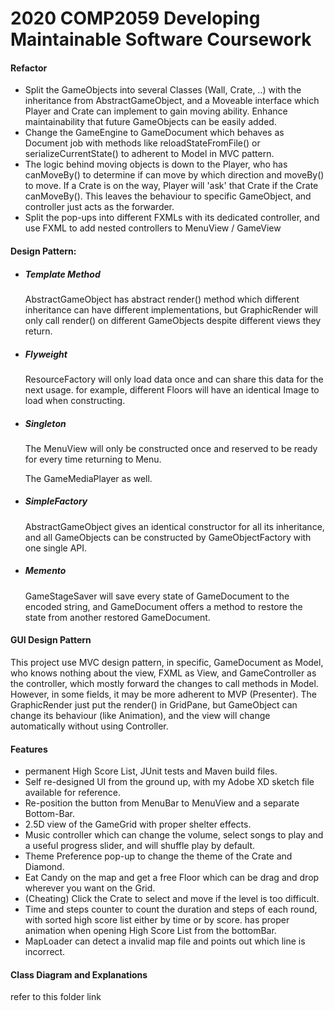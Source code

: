 # 2020 COMP2059 Developing Maintainable Software Coursework

#### Refactor

- Split the GameObjects into several Classes (Wall, Crate, ..) with the inheritance from AbstractGameObject, and a Moveable interface which Player and Crate can implement to gain moving ability. Enhance maintainability that future GameObjects can be easily added.
- Change the GameEngine to GameDocument which behaves as Document job with methods like reloadStateFromFile() or serializeCurrentState() to adherent to Model in MVC pattern.
- The logic behind moving objects is down to the Player, who has canMoveBy() to determine if can move by which direction and moveBy() to move. If a Crate is on the way, Player will 'ask' that Crate if the Crate canMoveBy(). This leaves the behaviour to specific GameObject, and controller just acts as the forwarder.
- Split the pop-ups into different FXMLs with its dedicated controller, and use FXML <include> to add nested controllers to MenuView / GameView



#### Design Pattern:

- ##### Template Method

  AbstractGameObject has abstract render() method which different inheritance can have different implementations, but GraphicRender will only call render() on different GameObjects despite different views they return.

  

- ##### Flyweight

  ResourceFactory will only load data once and can share this data for the next usage. for example, different Floors will have an identical Image to load when constructing.

  

- ##### Singleton

  The MenuView will only be constructed once and reserved to be ready for every time returning to Menu.

  The GameMediaPlayer as well.

  

- ##### SimpleFactory

  AbstractGameObject gives an identical constructor for all its inheritance, and all GameObjects can be constructed by GameObjectFactory with one single API.

  

- ##### Memento

  GameStageSaver will save every state of GameDocument to the encoded string, and GameDocument offers a method to restore the state from another restored GameDocument.



#### GUI Design Pattern

This project use MVC design pattern, in specific, GameDocument as Model, who knows nothing about the view, FXML as View, and GameController as the controller, which mostly forward the changes to call methods in Model. However, in some fields, it may be more adherent to MVP (Presenter). The GraphicRender just put the render() in GridPane, but GameObject can change its behaviour (like Animation), and the view will change automatically without using Controller.



#### Features
- permanent High Score List, JUnit tests and Maven build files.
- Self re-designed UI from the ground up, with my Adobe XD sketch file available for reference.
- Re-position the button from MenuBar to MenuView and a separate Bottom-Bar.
- 2.5D view of the GameGrid with proper shelter effects.
- Music controller which can change the volume, select songs to play and a useful progress slider, and will shuffle play by default.
- Theme Preference pop-up to change the theme of the Crate and Diamond.
- Eat Candy on the map and get a free Floor which can be drag and drop wherever you want on the Grid.
- (Cheating) Click the Crate to select and move if the level is too difficult.
- Time and steps counter to count the duration and steps of each round, with sorted high score list either by time or by score. has proper animation when opening High Score List from the bottomBar.
- MapLoader can detect a invalid map file and points out which line is incorrect.


#### Class Diagram and Explanations

refer to this folder link

